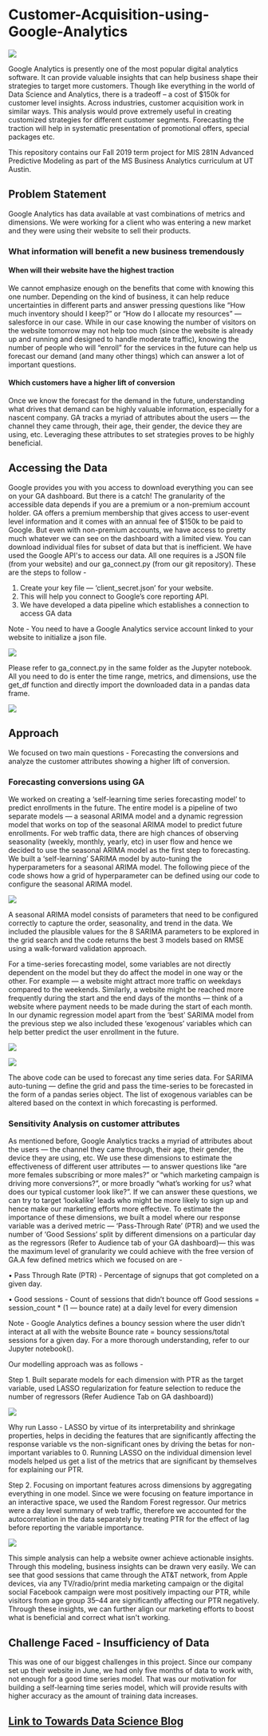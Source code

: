 # Customer-Acquisition-using-Google-Analytics

![](https://r7i3s2u2.rocketcdn.me/wp-content/uploads/2019/08/customer_acquisition_retention.jpg)


Google Analytics is presently one of the most popular digital analytics software. It can provide valuable insights that can help business shape their strategies to target more customers. Though like everything in the world of Data Science and Analytics, there is a tradeoff – a cost of $150k for customer level insights. Across industries, customer acquisition work in similar ways. This analysis would prove extremely useful in creating customized strategies for different customer segments. Forecasting the traction will help in systematic presentation of promotional offers, special packages etc.  

This repository contains our Fall 2019 term project for MIS 281N Advanced Predictive Modeling as part of the MS Business Analytics curriculum at UT Austin.

## Problem Statement

Google Analytics has data available at vast combinations of metrics and dimensions. We were working for a client who was entering a new market and they were using their website to sell their products.

### What information will benefit a new business tremendously 

#### When will their website have the highest traction

We cannot emphasize enough on the benefits that come with knowing this one number. Depending on the kind of business, it can help reduce uncertainties in different parts and answer pressing questions like “How much inventory should I keep?” or “How do I allocate my resources” — salesforce in our case. While in our case knowing the number of visitors on the website tomorrow may not help too much (since the website is already up and running and designed to handle moderate traffic), knowing the number of people who will “enroll” for the services in the future can help us forecast our demand (and many other things) which can answer a lot of important questions.

#### Which customers have a higher lift of conversion

Once we know the forecast for the demand in the future, understanding what drives that demand can be highly valuable information, especially for a nascent company. GA tracks a myriad of attributes about the users — the channel they came through, their age, their gender, the device they are using, etc. Leveraging these attributes to set strategies proves to be highly beneficial. 

## Accessing the Data

Google provides you with you access to download everything you can see on your GA dashboard. But there is a catch! The granularity of the accessible data depends if you are a premium or a non-premium account holder. GA offers a premium membership that gives access to user-event level information and it comes with an annual fee of $150k to be paid to Google. But even with non-premium accounts, we have access to pretty much whatever we can see on the dashboard with a limited view. You can download individual files for subset of data but that is inefficient. We have used the Google API's to access our data. 
All one requires is a JSON file (from your website) and our ga_connect.py (from our git repository). These are the steps to follow -

1. Create your key file — ‘client_secret.json’ for your website. 
2. This will help you connect to Google’s core reporting API. 
3. We have developed a data pipeline which establishes a connection to access GA data 

Note - You need to have a Google Analytics service account linked to your website to initialize a json file. 

![](https://miro.medium.com/max/1400/1*AkskYqw7rHz2x0em2sapUQ.png)

Please refer to ga_connect.py in the same folder as the Jupyter notebook. All you need to do is enter the time range, metrics, and dimensions, use the get_df function and directly import the downloaded data in a pandas data frame.

![](https://miro.medium.com/max/1400/1*4bXDuUEiPPj0k2sGRtcwPA.png)

## Approach

We focused on two main questions - Forecasting the conversions and analyze the customer attributes showing a higher lift of conversion. 

### Forecasting conversions using GA

We worked on creating a ‘self-learning time series forecasting model’ to predict enrollments in the future. The entire model is a pipeline of two separate models — a seasonal ARIMA model and a dynamic regression model that works on top of the seasonal ARIMA model to predict future enrollments. For web traffic data, there are high chances of observing seasonality (weekly, monthly, yearly, etc) in user flow and hence we decided to use the seasonal ARIMA model as the first step to forecasting. We built a ‘self-learning’ SARIMA model by auto-tuning the hyperparameters for a seasonal ARIMA model. The following piece of the code shows how a grid of hyperparameter can be defined using our code to configure the seasonal ARIMA model.

![](https://miro.medium.com/max/1400/1*vtzGDurYw71-p1V8EPRnEw.png)

A seasonal ARIMA model consists of parameters that need to be configured correctly to capture the order, seasonality, and trend in the data. We included the plausible values for the 8 SARIMA parameters to be explored in the grid search and the code returns the best 3 models based on RMSE using a walk-forward validation approach.

For a time-series forecasting model, some variables are not directly dependent on the model but they do affect the model in one way or the other. For example — a website might attract more traffic on weekdays compared to the weekends. Similarly, a website might be reached more frequently during the start and the end days of the months — think of a website where payment needs to be made during the start of each month. In our dynamic regression model apart from the ‘best’ SARIMA model from the previous step we also included these ‘exogenous’ variables which can help better predict the user enrollment in the future.

![](https://miro.medium.com/max/1400/1*bjzAWfB3HvaHntuVQc9eDw.png)

![](https://miro.medium.com/max/1400/1*QzlDb1PZnC4CxaPqydz3IA.png)

The above code can be used to forecast any time series data. For SARIMA auto-tuning — define the grid and pass the time-series to be forecasted in the form of a pandas series object. The list of exogenous variables can be altered based on the context in which forecasting is performed.

### Sensitivity Analysis on customer attributes

As mentioned before, Google Analytics tracks a myriad of attributes about the users — the channel they came through, their age, their gender, the device they are using, etc. We use these dimensions to estimate the effectiveness of different user attributes — to answer questions like “are more females subscribing or more males?” or “which marketing campaign is driving more conversions?”, or more broadly “what’s working for us? what does our typical customer look like?”.
If we can answer these questions, we can try to target ‘lookalike’ leads who might be more likely to sign up and hence make our marketing efforts more effective. To estimate the importance of these dimensions, we built a model where our response variable was a derived metric — ‘Pass-Through Rate’ (PTR) and we used the number of ‘Good Sessions’ split by different dimensions on a particular day as the regressors (Refer to Audience tab of your GA dashboard)— this was the maximum level of granularity we could achieve with the free version of GA.A few defined metrics which we focused on are -

•	Pass Through Rate (PTR) - Percentage of signups that got completed on a given day.

•	Good sessions - Count of sessions that didn’t bounce off 
  Good sessions = session_count * (1 — bounce rate) at a daily level for every dimension

Note - Google Analytics defines a bouncy session where the user didn’t interact at all with the website
Bounce rate = bouncy sessions/total sessions for a given day. For a more thorough understanding, refer to our Jupyter notebook().

Our modelling approach was as follows -

Step 1. Built separate models for each dimension with PTR as the target variable, used LASSO regularization for feature selection to reduce the number of regressors (Refer Audience Tab on GA dashboard))

![](https://miro.medium.com/max/1400/1*BWnw-WMO3b11hMOd6kVoEw.png)

Why run Lasso - LASSO by virtue of its interpretability and shrinkage properties, helps in deciding the features that are significantly affecting the response variable vs the non-significant ones by driving the betas for non-important variables to 0. 
Running LASSO on the individual dimension level models helped us get a list of the metrics that are significant by themselves for explaining our PTR.

Step 2. Focusing on important features across dimensions by aggregating everything in one model. Since we were focusing on feature importance in an interactive space, we used the Random Forest regressor. Our metrics were a day level summary of web traffic, therefore we accounted for the autocorrelation in the data separately by treating PTR for the effect of lag before reporting the variable importance.

![](https://miro.medium.com/max/1400/1*iJeivcKfFitsAiYV0mURjw.png)

This simple analysis can help a website owner achieve actionable insights. Through this modeling, business insights can be drawn very easily. We can see that good sessions that came through the AT&T network, from Apple devices, via any TV/radio/print media marketing campaign or the digital social Facebook campaign were most positively impacting our PTR, while visitors from age group 35–44 are significantly affecting our PTR negatively. Through these insights, we can further align our marketing efforts to boost what is beneficial and correct what isn't working. 

## Challenge Faced - Insufficiency of Data

This was one of our biggest challenges in this project. Since our company set up their website in June, we had only five months of data to work with, not enough for a good time series model. That was our motivation for building a self-learning time series model, which will provide results with higher accuracy as the amount of training data increases. 

## [Link to Towards Data Science Blog](https://medium.com/analytics-vidhya/google-analytics-simplified-28c549babee6)

